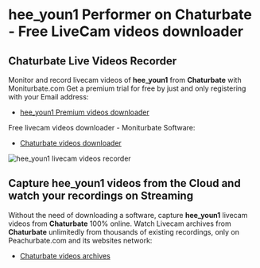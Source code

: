 # hee_youn1 Performer on Chaturbate - Free LiveCam videos downloader

## Chaturbate Live Videos Recorder

Monitor and record livecam videos of **hee_youn1** from **Chaturbate** with Moniturbate.com
Get a premium trial for free by just and only registering with your Email address:
* [hee_youn1 Premium videos downloader](https://moniturbate.com/request-demo-licence-key.html)

Free livecam videos downloader - Moniturbate Software:
* [Chaturbate videos downloader](https://moniturbate.com/moniturbate-download-software.html)

![hee_youn1 livecam videos recorder](https://peachurnet.com/templates/moniturbate-software.png)


## Capture hee_youn1 videos from the Cloud and watch your recordings on Streaming

Without the need of downloading a software, capture **hee_youn1** livecam videos from **Chaturbate** 100% online.
Watch Livecam archives from **Chaturbate** unlimitedly from thousands of existing recordings, only on Peachurbate.com and its websites network:
* [Chaturbate videos archives](https://peachurnet.com/)